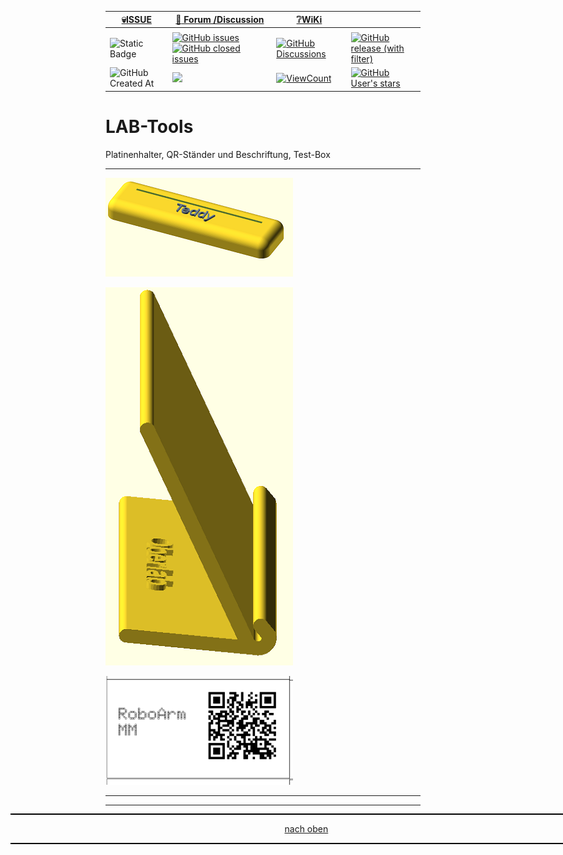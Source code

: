 <a name="oben"></a>

<div align="center">

|[:skull:ISSUE](https://github.com/frankyhub/LAB-Tools/issues?q=is%3Aissue)|[:speech_balloon: Forum /Discussion](https://github.com/frankyhub/LAB-Tools/discussions)|[:grey_question:WiKi](https://github.com/frankyhub/LAB-Tools/wiki)||
|--|--|--|--|
| | | | |
|![Static Badge](https://img.shields.io/badge/RepoNr.:-%2079-blue)|<a href="https://github.com/frankyhub/LAB-Tools/issues">![GitHub issues](https://img.shields.io/github/issues/frankyhub/LAB-Tools)![GitHub closed issues](https://img.shields.io/github/issues-closed/frankyhub/LAB-Tools)|<a href="https://github.com/frankyhub/LAB-Tools/discussions">![GitHub Discussions](https://img.shields.io/github/discussions/frankyhub/LAB-Tools)|<a href="https://github.com/frankyhub/LAB-Tools/releases">![GitHub release (with filter)](https://img.shields.io/github/v/release/frankyhub/LAB-Tools)|
|![GitHub Created At](https://img.shields.io/github/created-at/frankyhub/LAB-Tools)| <a href="https://github.com/frankyhub/LAB-Tools/pulse" alt="Activity"><img src="https://img.shields.io/github/commit-activity/m/badges/shields" />| <a href="https://github.com/frankyhub/LAB-Tools/graphs/traffic"><img alt="ViewCount" src="https://views.whatilearened.today/views/github/frankyhub/github-clone-count-badge.svg">  |<a href="https://github.com/frankyhub?tab=stars"> ![GitHub User's stars](https://img.shields.io/github/stars/frankyhub)|
</div>



# LAB-Tools
Platinenhalter, QR-Ständer und Beschriftung, Test-Box






---

![image](pic/platinenhalter.png)

![image](pic/qr-halter.png)

![image](pic/qr-ausdruck.png)

---

<div style="position:absolute; left:2cm; ">   
<ol class="breadcrumb" style="border-top: 2px solid black;border-bottom:2px solid black; height: 45px; width: 900px;"> <p align="center"><a href="#oben">nach oben</a></p></ol>
</div>  

---


